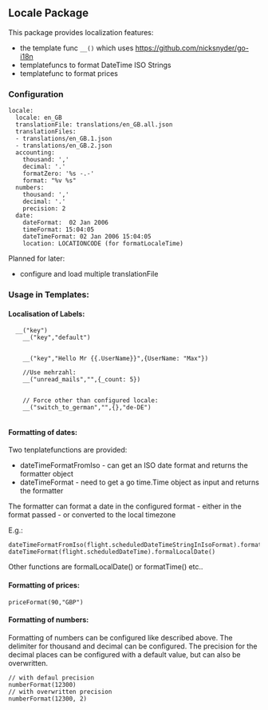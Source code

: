 ## Locale Package

This package provides localization features:
 * the template func `__()`  which uses https://github.com/nicksnyder/go-i18n
 * templatefuncs to format DateTime ISO Strings 
 * templatefunc to format prices

### Configuration

```
locale:
  locale: en_GB
  translationFile: translations/en_GB.all.json
  translationFiles:
  - translations/en_GB.1.json
  - translations/en_GB.2.json
  accounting:
    thousand: ','
    decimal: '.'
    formatZero: '%s -.-'
    format: "%v %s"
  numbers:
    thousand: ','
    decimal: '.'
    precision: 2
  date:
    dateFormat:  02 Jan 2006
    timeFormat: 15:04:05
    dateTimeFormat: 02 Jan 2006 15:04:05
    location: LOCATIONCODE (for formatLocaleTime)
```

Planned for later:
 * configure and load multiple translationFile

### Usage in Templates:

#### Localisation of Labels:

```
  __("key")
	__("key","default")
	
	
	__("key","Hello Mr {{.UserName}}",{UserName: "Max"})
	
	//Use mehrzahl:
	__("unread_mails","",{_count: 5})
	
	
	// Force other than configured locale: 
	__("switch_to_german","",{},"de-DE")
	
```
#### Formatting of dates:

Two tenplatefunctions are provided:
 * dateTimeFormatFromIso - can get an ISO date format and returns the formatter object
 * dateTimeFormat - need to get a go time.Time object as input and returns the formatter

The formatter can format a date in the configured format - either in the format passed - or converted to the local timezone 

E.g.:
```
dateTimeFormatFromIso(flight.scheduledDateTimeStringInIsoFormat).formatDate()
dateTimeFormat(flight.scheduledDateTime).formalLocalDate()
```
Other functions are formalLocalDate() or formatTime() etc..

#### Formatting of prices:

```
priceFormat(90,"GBP")
```

#### Formatting of numbers:

Formatting of numbers can be configured like described above. The delimiter for thousand and
decimal can be configured. The precision for the decimal places can be configured with a default
value, but can also be overwritten.

```
// with defaul precision
numberFormat(12300)
// with overwritten precision
numberFormat(12300, 2)
```
